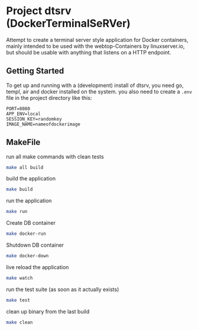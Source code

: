 # Project dtsrv (DockerTerminalSeRVer)

Attempt to create a terminal server style application for Docker containers, mainly intended to be used with the webtop-Containers by linuxserver.io, but should be usable with anything that listens on a HTTP endpoint.

## Getting Started
To get up and running with a (development) install of dtsrv, you need go, templ, air and docker installed on the system.
you also need to create a `.env` file in the project directory like this:

```env
PORT=8080
APP_ENV=local
SESSION_KEY=randomkey
IMAGE_NAME=nameofdockerimage
```

## MakeFile

run all make commands with clean tests
```bash
make all build
```

build the application
```bash
make build
```

run the application
```bash
make run
```

Create DB container
```bash
make docker-run
```

Shutdown DB container
```bash
make docker-down
```

live reload the application
```bash
make watch
```

run the test suite (as soon as it actually exists)
```bash
make test
```

clean up binary from the last build
```bash
make clean
```
